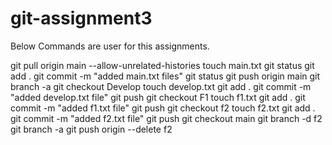 # git-assignment3

Below Commands are user for this assignments.

git pull origin main --allow-unrelated-histories
touch main.txt
git status
git add .
git commit -m "added main.txt files"
git status
git push origin main
git branch -a
git checkout Develop
touch develop.txt
git add .
git commit -m "added develop.txt file"
git push
git checkout F1
touch f1.txt
git add .
git commit -m "added f1.txt file"
git push
git checkout f2
touch f2.txt
git add .
git commit -m "added f2.txt file"
git push
git checkout main
git branch -d f2
git branch -a
git push origin --delete f2
